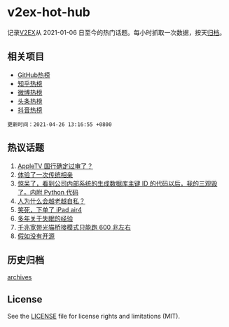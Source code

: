 # v2ex-hot-hub

 记录[V2EX](https://www.v2ex.com/)从 2021-01-06 日至今的热门话题。每小时抓取一次数据，按天[归档](archives)。
 
 ## 相关项目

- [GitHub热榜](https://github.com/lonnyzhang423/github-hot-hub)
- [知乎热榜](https://github.com/lonnyzhang423/zhihu-hot-hub)
- [微博热榜](https://github.com/lonnyzhang423/weibo-hot-hub)
- [头条热榜](https://github.com/lonnyzhang423/toutiao-hot-hub)
- [抖音热榜](https://github.com/lonnyzhang423/douyin-hot-hub)


 `更新时间：2021-04-26 13:16:55 +0800`

## 热议话题

1. [AppleTV 国行确定过审了？](https://www.v2ex.com/t/773125)
1. [体验了一次传统相亲](https://www.v2ex.com/t/773239)
1. [惊呆了，看到公司内部系统的生成数据库主键 ID 的代码以后，我的三观毁了。内附 Python 代码](https://www.v2ex.com/t/773177)
1. [人为什么会越老越自私？](https://www.v2ex.com/t/773150)
1. [笑死，下单了 iPad air4](https://www.v2ex.com/t/773146)
1. [多年关于失眠的经验](https://www.v2ex.com/t/773225)
1. [千兆宽带光猫桥接模式只能跑 600 兆左右](https://www.v2ex.com/t/773168)
1. [假如没有开源](https://www.v2ex.com/t/773246)

## 历史归档

[archives](archives)

## License

See the [LICENSE](LICENSE) file for license rights and limitations (MIT).
